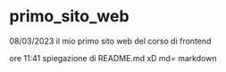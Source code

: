 # primo_sito_web
08/03/2023 il mio primo sito web del corso di frontend


ore 11:41 spiegazione di README.md xD md= markdown